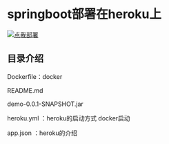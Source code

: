 # springboot部署在heroku上

[![点我部署](https://www.herokucdn.com/deploy/button.svg)](https://heroku.com/deploy)

## 目录介绍

Dockerfile：docker


README.md



demo-0.0.1-SNAPSHOT.jar

heroku.yml  ：heroku的启动方式 docker启动

app.json ：heroku的介绍

